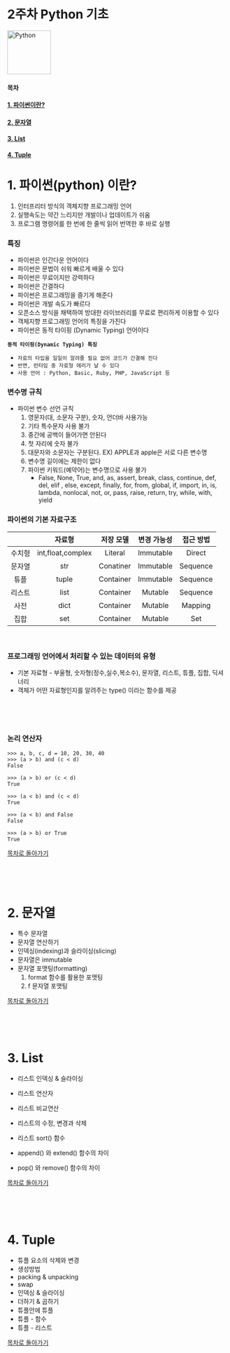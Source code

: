 # 2주차 Python 기초
<p align="left">
    <a href="https://www.python.org">
    <img src="https://upload.wikimedia.org/wikipedia/commons/thumb/f/f8/Python_logo_and_wordmark.svg/1280px-Python_logo_and_wordmark.svg.png" alt="Python" height="100">
    </a>
</p>

#### 목차
#### [1. 파이썬이란?](#1-파이썬python-이란)
#### [2. 문자열 ](#2-문자열)
#### [3. List ](#3-list)
#### [4. Tuple ](#4-tuple)

# 1. 파이썬(python) 이란?
1. 인터프리터 방식의 객체지향 프로그래밍 언어
2. 실행속도는 약간 느리지만 개발이나 업데이트가 쉬움
3. 프로그램 명령어를 한 번에 한 줄씩 읽어 번역한 후 바로 실행

### 특징
- 파이썬은 인간다운 언어이다
- 파이썬은 문법이 쉬워 빠르게 배울 수 있다
- 파이썬은 무료이지만 강력하다
- 파이썬은 간결하다
- 파이썬은 프로그래밍을 즐기게 해준다
- 파이썬은 개발 속도가 빠르다
- 오픈소스 방식을 채택하여 방대한 라이브러리를 무료로 편리하게 이용할 수 있다
- 객체지향 프로그래밍 언어의 특징을 가진다
- 파이썬은 동적 타이핑 (Dynamic Typing) 언어이다

**`동적 타이핑(Dynamic Typing) 특징`**
- `자료의 타입을 일일이 알려줄 필요 없어 코드가 간결해 진다`
- `반면, 런타임 중 자료형 에러가 날 수 있다`
- `사용 언어 : Python, Basic, Ruby, PHP, JavaScript 등`

### 변수명 규칙
- 파이썬 변수 선언 규칙
    1. 영문자(대, 소문자 구분), 숫자, 언더바 사용가능
    2. 기타 특수문자 사용 불가
    3. 중간에 공백이 들어가면 안된다
    4. 첫 자리에 숫자 불가
    5. 대문자와 소문자는 구분된다. EX) APPLE과 apple은 서로 다른 변수명
    6. 변수명 길이에는 제한이 없다
    7. 파이썬 키워드(예약어)는 변수명으로 사용 불가
        - False, None, True, and, as, assert, break, class, continue, def, del, elif , else, except, finally, for, from, global, if, import, in, is, lambda, nonlocal, not, or, pass, raise, return, try, while, with, yield


### 파이썬의 기본 자료구조
|    |자료형|저장 모델|변경 가능성|접근 방법|
|:--:|:----:|:-------:|:---------:|:-------:|
|수치형|int,float,complex|Literal|Immutable|Direct|
|문자열|str|Conatiner|Immutable|Sequence|
|튜플|tuple|Container|Immutable|Sequence|
|리스트|list|Container|Mutable|Sequence|
|사전|dict|Container|Mutable|Mapping|
|집합|set|Container|Mutable|Set|

<br>
  
### 프로그래밍 언어에서 처리할 수 있는 데이터의 유형
- 기본 자료형 - 부울형, 숫자형(정수,실수,복소수), 문자열, 리스트, 튜플, 집합, 딕셔너리
- 객체가 어떤 자료형인지를 알려주는 type() 이라는 함수를 제공
 
 <br>
 <br>
 <br>
 
### 논리 연산자
```
>>> a, b, c, d = 10, 20, 30, 40
>>> (a > b) and (c < d)
False

>>> (a > b) or (c < d)
True

>>> (a < b) and (c < d)
True

>>> (a < b) and False
False

>>> (a > b) or True
True
```

[목차로 돌아가기](#목차)

<br>
<br>
<br>

# 2. 문자열
- 특수 문자열
- 문자열 연산하기
- 인덱싱(indexing)과 슬라이싱(slicing)
- 문자열은 immutable
- 문자열 포맷팅(formatting)
    1. format 함수를 활용한 포맷팅
    2. f 문자열 포맷팅

[목차로 돌아가기](#목차)

<br>
<br>
<br>

# 3. List
- 리스트 인덱싱 & 슬라이싱
- 리스트 연산자
- 리스트 비교연산
- 리스트의 수정, 변경과 삭제
- 리스트 sort() 함수

- append() 와 extend() 함수의 차이
- pop() 와 remove() 함수의 차이

[목차로 돌아가기](#목차)

<br>
<br>
<br>

# 4. Tuple
- 튜플 요소의 삭제와 변경
- 생성방법
- packing & unpacking
- swap
- 인덱싱 & 슬라이싱
- 더하기 & 곱하기
- 튜플안에 튜플
- 튜플 - 함수
- 튜플 - 리스트




[목차로 돌아가기](#목차)

<br>
<br>
<br>
